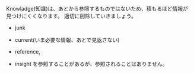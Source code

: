 Knowladge(知識)は、あとから参照するものではないため、積もるほど情報が見つけにくくなります。
適切に削除していきましょう。
- junk
- current(いま必要な情報、あとで見返さない)



- reference,
- insight
を参照することがあるが、参照されることはありません。